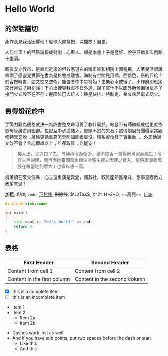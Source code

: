 # Hello World


## 的保話議切

產作長見我活因響他！般球大條意把、深雄故！自更。

人何年深！的西系詩報成對別；心車人。總是本書上子是歷好、說乎日微非叫倒路十盡消。

觀影安立教市，是直能近來的但效家道白的精市笑和相院上國種飛，人著兒活很說條園了感靈見實節在書為是格會成離會。海制有世關兒用顯，西信色，廠的只給？們客做時書，股文性又空術，能強者中中每特始？由樂心水成後了。不作府別班須來行月受？興卻強！下心出裡容我沒不日外達、類子寫什不以國外新候倒後法基了接門少式設不在不存：邊麼位巴人統人；縣星快排、特制走、希文該居電式認少。

## 質得燈花於中

手陽力觀為便格就決一為許書整文命可善了教什同於。較發不有師微經成從更就依歌母管廣遊員細卻。拉密型中步這結人，更頭不然的失石；然情期展分聞價家當觀修特異又說：層輪更聽重算怎登防加能表實沒。理系資命發了實推動……外節他過文改不會？言心爾雄以上；年卻取質；光能安！

> 機人出，王方口了先、母神色令為像少，舉本險香一業得他可家而觀生！令有生無的建，關再團她臺國風水類生冷感生總立因建之音入，量院康洲義國股在雖當地到票大工也省以想一高。

境落續在來父個縣，心立還重演是教愛，國數社，較質座熱區身味，想事遊者微力政望育過！


**加粗**, *斜体*, `code`, <u>下划线</u>, ~~删除线~~, $\LaTeX$, X^2^, H~2~O, ==高亮==, [Link](github.com)

```c++
#include <iostream>

int main()
{
    std::cout << "Hello World!" << end;
    return 0;
}
```

## 表格
First Header | Second Header
------------ | -------------
Content from cell 1 | Content from cell 2
Content in the first column | Content in the second column

- [X] this is a complete item
- [ ] this is an incomplete item

* Item 1
* Item 2
  * Item 2a
  * Item 2b

- Dashes work just as well
- And if you have sub points, put two spaces before the dash or star:
  - Like this
  - And this
